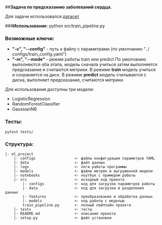 ##**Задача по предсказанию заболеваний сердца.**

Для задачи использовался [датасет](https://www.kaggle.com/ronitf/heart-disease-uciс)

###**Использование**:
    python src/train_pipeline.py
### Возможные ключи:

*   **"-c", "--config"** - путь к файлу с параметрами (по умолчанию "../
configs/train_config.yaml")
*  **"-m", "--mode"** - режим работы train или predict 
По умолчанию выполняются оба этапа, модель сначала учиться затем выполняется предсказание и считаются метрики.
В режиме **train** модель учиться и сохраняется на диск.
В режиме **predict** модель считывается с диска, выполняет предсказание, считаются метрики

Для использования доступны три модели:

*   LogisticRegression
*   RandomForestClassifier
*   GaussianNB

### **Тесты:**
    pytest tests/

### Структура:
    |- ml_project
        |- configs                  <- файлы конфигурации параметров YAML
        |- data                     <- файл данных
        |- logs                     <- логи работы программы
        |- models                   <- файлы метрик и выгруженной модели
        |- notebooks                <- ноутбук с примером работы
        |- src                      <- исходный код проекта
            |- configs              <- код для загрузки параметров работы
            |- data                 <- код для загрузки и разделения данных
            |- features             <- преобразование и обработка данных
            |- models               <- код работы с моделью 
            train_pipeline.py       <- полный пайплайн проекта
        |- tests                    <- тесты
        |- README.md                <- описание проекта
        |- setup.py                 <- файл установки


